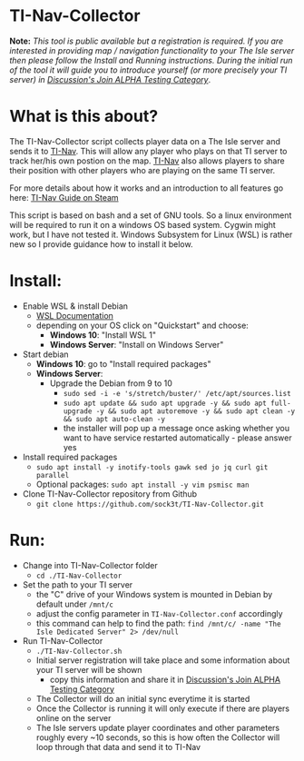 # TI-Nav-Collector

**Note:**
_This tool is public available but a registration is required. If you are interested in providing map / navigation functionality to your The Isle server then please follow the Install and Running instructions. During the initial run of the tool it will guide you to introduce yourself (or more precisely your TI server) in [Discussion's Join ALPHA Testing Category](https://github.com/sock3t/TI-Nav-Collector/discussions?discussions_q=category%3A%22Join+ALPHA+Testing%22)_.

# What is this about?
The TI-Nav-Collector script collects player data on a The Isle server and sends it to [TI-Nav](https://ti-nav.net).
This will allow any player who plays on that TI server to track her/his own postion on the map.
[TI-Nav](https://ti-nav.net) also allows players to share their position with other players who are playing on the same TI server.

For more details about how it works and an introduction to all features go here: [TI-Nav Guide on Steam](https://steamcommunity.com/sharedfiles/filedetails/?id=2372606078)

This script is based on bash and a set of GNU tools. So a linux environment will be required to run it on a windows OS based system.
Cygwin might work, but I have not tested it.
Windows Subsystem for Linux (WSL) is rather new so I provide guidance how to install it below.


# Install:
* Enable WSL & install Debian
  * [WSL Documentation](https://docs.microsoft.com/en-us/windows/wsl/)
  * depending on your OS click on "Quickstart" and choose:
    * **Windows 10**: "Install WSL 1"
    * **Windows Server**: "Install on Windows Server"
* Start debian
  * **Windows 10**: go to "Install required packages"
  * **Windows Server**:
    * Upgrade the Debian from 9 to 10
      * `sudo sed -i -e 's/stretch/buster/' /etc/apt/sources.list`
      * `sudo apt update && sudo apt upgrade -y && sudo apt full-upgrade -y && sudo apt autoremove -y && sudo apt clean -y && sudo apt auto-clean -y`
      * the installer will pop up a message once asking whether you want to have service restarted automatically - please answer yes
* Install required packages
  * `sudo apt install -y inotify-tools gawk sed jo jq curl git parallel`
  * Optional packages: `sudo apt install -y vim psmisc man`
* Clone TI-Nav-Collector repository from Github
  * `git clone https://github.com/sock3t/TI-Nav-Collector.git`

# Run:
* Change into TI-Nav-Collector folder
  * `cd ./TI-Nav-Collector`
* Set the path to your TI server
  * the "C" drive of your Windows system is mounted in Debian by default under `/mnt/c`
  * adjust the config parameter in `TI-Nav-Collector.conf` accordingly
  * this command can help to find the path: `find /mnt/c/ -name "The Isle Dedicated Server" 2> /dev/null` 
* Run TI-Nav-Collector
  * `./TI-Nav-Collector.sh`
  * Initial server registration will take place and some information about your TI server will be shown
    * copy this information and share it in [Discussion's Join ALPHA Testing Category](https://github.com/sock3t/TI-Nav-Collector/discussions?discussions_q=category%3A%22Join+ALPHA+Testing%22)
  * The Collector will do an initial sync everytime it is started
  * Once the Collector is running it will only execute if there are players online on the server
  * The Isle servers update player coordinates and other parameters roughly every ~10 seconds, so this is how often the Collector will loop through that data and send it to TI-Nav
